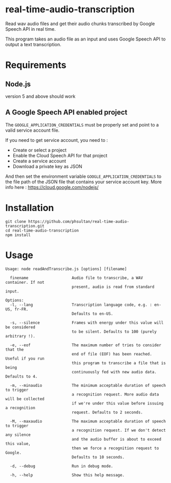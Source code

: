 # real-time-audio-transcription
Read wav audio files and get their audio chunks transcribed by Google Speech API in real time.

This program takes an audio file as an input and uses Google Speech API to output a text transcription.

# Requirements
## Node.js

version 5 and above should work

## A Google Speech API enabled project

The `GOOGLE_APPLICATION_CREDENTIALS` must be properly set and point to a
valid service account file.

If you need to get service account, you need to :
  - Create or select a project
  - Enable the Cloud Speech API for that project
  - Create a service account
  - Download a private key as JSON

And then set the environment variable `GOOGLE_APPLICATION_CREDENTIALS` to the
file path of the JSON file that contains your service account key.
More info here : https://cloud.google.com/nodejs/

# Installation
```
git clone https://github.com/phsultan/real-time-audio-transcription.git
cd real-time-audio-transcription
npm install
```

# Usage
```
Usage: node readAndTranscribe.js [options] [filename]

  finename                   Audio file to transcribe, a WAV container. If not
                             present, audio is read from standard input.

Options:
  -l, --lang                 Transcription language code, e.g. : en-US, fr-FR.
                             Defaults to en-US.

  -s, --silence              Frames with energy under this value will be considered
                             to be silent. Defaults to 100 (purely arbitrary !).

  -e, --eof                  The maximum number of tries to consider that the
                             end of file (EOF) has been reached. Useful if you run
                             this program to transcribe a file that is being
                             continuously fed with new audio data. Defaults to 4.

  -m, --minaudio             The minimum acceptable duration of speech to trigger
                             a recognition request. More audio data will be collected
                             if we're under this value before issuing a recognition
                             request. Defaults to 2 seconds.

  -M, --maxaudio             The maximum acceptable duration of speech to trigger
                             a recognition request. If we don't detect any silence
                             and the audio buffer is about to exceed this value,
                             then we force a recognition request to Google.
                             Defaults to 10 seconds.

  -d, --debug                Run in debug mode.

  -h, --help                 Show this help message.
```
